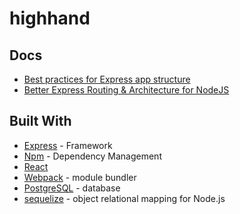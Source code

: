 # highhand


## Docs
* [Best practices for Express app structure](https://www.terlici.com/2014/08/25/best-practices-express-structure.html)
* [Better Express Routing & Architecture for NodeJS](https://www.caffeinecoding.com/better-express-routing-for-nodejs/)

## Built With
* [Express](https://expressjs.com/) - Framework
* [Npm](https://www.npmjs.com/) - Dependency Management
* [React](https://reactjs.org/)
* [Webpack](https://webpack.js.org/) - module bundler
* [PostgreSQL](https://www.postgresql.org/) - database
* [sequelize](https://github.com/sequelize/sequelize) - object relational mapping for Node.js
